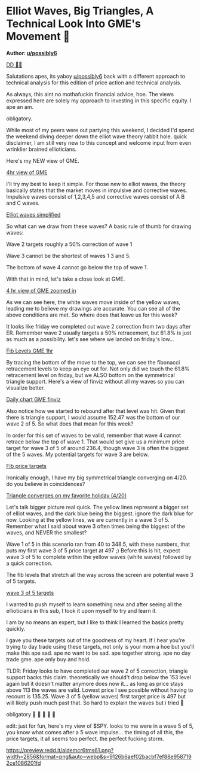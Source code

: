 Elliot Waves, Big Triangles, A Technical Look Into GME's Movement 🚀
====================================================================

**Author: [u/possibly6](https://www.reddit.com/user/possibly6/)**

[DD 👨‍🔬](https://www.reddit.com/r/Superstonk/search?q=flair_name%3A%22DD%20%F0%9F%91%A8%E2%80%8D%F0%9F%94%AC%22&restrict_sr=1)

Salutations apes, its yaboy [u/possibly6](https://www.reddit.com/u/possibly6/) back with a different approach to technical analysis for this edition of price action and technical analysis.

As always, this aint no mothafuckin financial advice, hoe. The views expressed here are solely my approach to investing in this specific equity. I ape an am.

obligatory.

While most of my peers were out partying this weekend, I decided I'd spend the weekend diving deeper down the elliot wave theory rabbit hole. quick disclaimer, I am still very new to this concept and welcome input from even wrinklier brained ellioticians.

Here's my NEW view of GME.

[4hr view of GME](https://preview.redd.it/3v8bwpjzims61.png?width=2854&format=png&auto=webp&s=a6c6509cbffecb4889f9a3f06e8646d726c1646a)

I'll try my best to keep it simple. For those new to elliot waves, the theory basically states that the market moves in impulsive and corrective waves. Impulsive waves consist of 1,2,3,4,5 and corrective waves consist of A B and C waves.

[Elliot waves simplified](https://preview.redd.it/cddak8k9jms61.png?width=299&format=png&auto=webp&s=fa733c407ea78afe4e710097a0df2aecb48ca65e)

So what can we draw from these waves? A basic rule of thumb for drawing waves:

Wave 2 targets roughly a 50% correction of wave 1

Wave 3 cannot be the shortest of waves 1 3 and 5.

The bottom of wave 4 cannot go below the top of wave 1.

With that in mind, let's take a close look at GME.

[4 hr view of GME zoomed in](https://preview.redd.it/i3ctrsytjms61.png?width=2854&format=png&auto=webp&s=94d7a4332347a72f9534892eef937f73ffe9ef0c)

As we can see here, the white waves move inside of the yellow waves, leading me to believe my drawings are accurate. You can see all of the above conditions are met. So where does that leave us for this week?

It looks like friday we completed out wave 2 correction from two days after ER. Remember wave 2 usually targets a 50% retracement, but 61.8% is just as much as a possibility. let's see where we landed on friday's low...

[Fib Levels GME 1hr](https://preview.redd.it/73cbgabakms61.png?width=2856&format=png&auto=webp&s=ed24c5c520b9133bc45b4a676fd92c154cdbd86c)

By tracing the bottom of the move to the top, we can see the fibonacci retracement levels to keep an eye out for. Not only did we touch the 61.8% retracement level on friday, but we ALSO bottom on the symmetrical triangle support. Here's a view of finviz without all my waves so you can visualize better.

[Daily chart GME finviz](https://preview.redd.it/ahgzq1tkkms61.png?width=886&format=png&auto=webp&s=d2436e66b4666c2a3120f6174dc884ffbf3ea8a7)

Also notice how we started to rebound after that level was hit. Given that there is triangle support, I would assume 152.47 was the bottom of our wave 2 of 5. So what does that mean for this week?

In order for this set of waves to be valid, remember that wave 4 cannot retrace below the top of wave 1. That would set give us a minimum price target for wave 3 of 5 of around 236.4, though wave 3 is often the biggest of the 5 waves. My potential targets for wave 3 are below.

[Fib price targets](https://preview.redd.it/w5jhomwglms61.png?width=1020&format=png&auto=webp&s=f5549cc89b0b6a7c0ed11e8b62a6f9a53ee2e5ee)

Ironically enough, I have my big symmetrical triangle converging on 4/20. do you believe in coincidences?

[Triangle converges on my favorite holiday (4/20)](https://preview.redd.it/2opuslcslms61.png?width=2854&format=png&auto=webp&s=4bd6097ff9076844a5318afa4a72fb09cac9a664)

Let's talk bigger picture real quick. The yellow lines represent a bigger set of elliot waves, and the dark blue being the biggest. ignore the dark blue for now. Looking at the yellow lines, we are currently in a wave 3 of 5. Remember what I said about wave 3 often times being the biggest of the waves, and NEVER the smallest?

Wave 1 of 5 in this scenario ran from 40 to 348.5, with these numbers, that puts my first wave 3 of 5 price target at 497 ;) Before this is hit, expect wave 3 of 5 to complete within the yellow waves (white waves) followed by a quick correction.

The fib levels that stretch all the way across the screen are potential wave 3 of 5 targets.

[wave 3 of 5 targets](https://preview.redd.it/eadbreuhmms61.png?width=2826&format=png&auto=webp&s=236f89b349d5f0e53d8c7fe752b682c678e57fbe)

I wanted to push myself to learn something new and after seeing all the ellioticians in this sub, I took it upon myself to try and learn it.

I am by no means an expert, but I like to think I learned the basics pretty quickly.

I gave you these targets out of the goodness of my heart. If I hear you're trying to day trade using these targets, not only is your mom a hoe but you'll make this ape sad. ape no want to be sad. ape together strong. ape no day trade gme. ape only buy and hold.

TLDR: Friday looks to have completed our wave 2 of 5 correction, triangle support backs this claim. theoretically we should't drop below the 153 level again but it doesn't matter anymore does now it... as long as price stays above 113 the waves are valid. Lowest price I see possible without having to recount is 135.25. Wave 3 of 5 (yellow waves) first target price is 497 but will likely push much past that. So hard to explain the waves but i tried 🦍

obligatory 🚀 🚀 🚀 🚀 🚀

edit: just for fun, here's my view of $SPY. looks to me were in a wave 5 of 5, you know what comes after a 5 wave impulse... the timing of all this, the price targets, it all seems too perfect. the perfect fucking storm.

<https://preview.redd.it/aldemcr6tms61.png?width=2856&format=png&auto=webp&s=9126b6aef02bacbf7ef88e9587192ce1086201fd>
